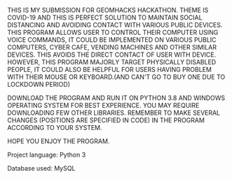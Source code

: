 THIS IS MY SUBMISSION FOR GEOMHACKS HACKATHON.
THEME IS COVID-19 AND THIS IS PERFECT SOLUTION TO MAINTAIN SOCIAL DISTANCING AND AVOIDING CONTACT WITH VARIOUS PUBLIC DEVICES.
THIS PROGRAM ALLOWS USER TO CONTROL THEIR COMPUTER USING VOICE COMMANDS, IT COULD BE IMPLEMENTED ON VARIOUS PUBLIC COMPUTERS, CYBER CAFE, VENDING MACHINES AND OTHER SIMILAR DEVICES.
THIS AVOIDS THE DIRECT CONTACT OF USER WITH DEVICE.
HOWEVER, THIS PROGRAM MAJORLY TARGET PHYSICALLY DISABLED PEOPLE, IT COULD ALSO BE HELPFUL FOR USERS HAVING PROBLEM WITH THEIR MOUSE OR KEYBOARD.(AND CAN'T GO TO BUY ONE DUE TO LOCKDOWN PERIOD)

DOWNLOAD THE PROGRAM AND RUN IT ON PYTHON 3.8 AND WINDOWS OPERATING SYSTEM FOR BEST EXPERIENCE.
YOU MAY REQUIRE DOWNLOADING FEW OTHER LIBRARIES.
REMEMBER TO MAKE SEVERAL CHANGES (POSITIONS ARE SPECIFIED IN CODE) IN THE PROGRAM ACCORDING TO YOUR SYSTEM.

HOPE YOU ENJOY THE PROGRAM.


Project language: Python 3

Database used: MySQL
